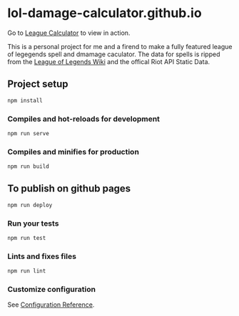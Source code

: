 # lol-damage-calculator.github.io

Go to [League Calculator](https://choochooshoe.github.io) to view in action.

This is a personal project for me and a firend to make a fully featured league of legegends spell and dmamage caculator. The data for spells is ripped from the [League of Legends Wiki](https://leagueoflegends.fandom.com/wiki/League_of_Legends_Wiki) and the offical Riot API Static Data.

## Project setup

```bash
npm install
```

### Compiles and hot-reloads for development

```bash
npm run serve
```

### Compiles and minifies for production

```bash
npm run build
```

## To publish on github pages

```bash
npm run deploy
```

### Run your tests

```bash
npm run test
```

### Lints and fixes files

```bash
npm run lint
```

### Customize configuration

See [Configuration Reference](https://cli.vuejs.org/config/).
